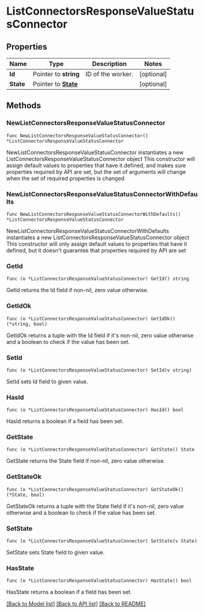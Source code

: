 # ListConnectorsResponseValueStatusConnector

## Properties

Name | Type | Description | Notes
------------ | ------------- | ------------- | -------------
**Id** | Pointer to **string** | ID of the worker. | [optional] 
**State** | Pointer to [**State**](State.md) |  | [optional] 

## Methods

### NewListConnectorsResponseValueStatusConnector

`func NewListConnectorsResponseValueStatusConnector() *ListConnectorsResponseValueStatusConnector`

NewListConnectorsResponseValueStatusConnector instantiates a new ListConnectorsResponseValueStatusConnector object
This constructor will assign default values to properties that have it defined,
and makes sure properties required by API are set, but the set of arguments
will change when the set of required properties is changed

### NewListConnectorsResponseValueStatusConnectorWithDefaults

`func NewListConnectorsResponseValueStatusConnectorWithDefaults() *ListConnectorsResponseValueStatusConnector`

NewListConnectorsResponseValueStatusConnectorWithDefaults instantiates a new ListConnectorsResponseValueStatusConnector object
This constructor will only assign default values to properties that have it defined,
but it doesn't guarantee that properties required by API are set

### GetId

`func (o *ListConnectorsResponseValueStatusConnector) GetId() string`

GetId returns the Id field if non-nil, zero value otherwise.

### GetIdOk

`func (o *ListConnectorsResponseValueStatusConnector) GetIdOk() (*string, bool)`

GetIdOk returns a tuple with the Id field if it's non-nil, zero value otherwise
and a boolean to check if the value has been set.

### SetId

`func (o *ListConnectorsResponseValueStatusConnector) SetId(v string)`

SetId sets Id field to given value.

### HasId

`func (o *ListConnectorsResponseValueStatusConnector) HasId() bool`

HasId returns a boolean if a field has been set.

### GetState

`func (o *ListConnectorsResponseValueStatusConnector) GetState() State`

GetState returns the State field if non-nil, zero value otherwise.

### GetStateOk

`func (o *ListConnectorsResponseValueStatusConnector) GetStateOk() (*State, bool)`

GetStateOk returns a tuple with the State field if it's non-nil, zero value otherwise
and a boolean to check if the value has been set.

### SetState

`func (o *ListConnectorsResponseValueStatusConnector) SetState(v State)`

SetState sets State field to given value.

### HasState

`func (o *ListConnectorsResponseValueStatusConnector) HasState() bool`

HasState returns a boolean if a field has been set.


[[Back to Model list]](../README.md#documentation-for-models) [[Back to API list]](../README.md#documentation-for-api-endpoints) [[Back to README]](../README.md)


